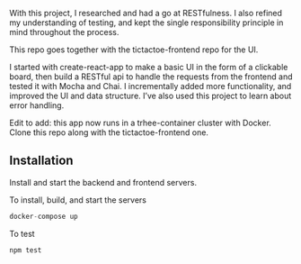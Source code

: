 With this project, I researched and had a go at RESTfulness. I also refined my understanding of testing, and kept the single responsibility principle in mind throughout the process. 

This repo goes together with the tictactoe-frontend repo for the UI. 

I started with create-react-app to make a basic UI in the form of a clickable board, then build a RESTful api to handle the requests from the frontend and tested it with Mocha and Chai. I incrementally added more functionality, and improved the UI and data structure. I’ve also used this project to learn about error handling.  

Edit to add: this app now runs in a trhee-container cluster with Docker. Clone this repo along with the tictactoe-frontend one. 

## Installation 
Install and start the backend and frontend servers.  

To install, build, and start the servers
```javascript
docker-compose up 
```

To test  
```javascript
npm test 
```